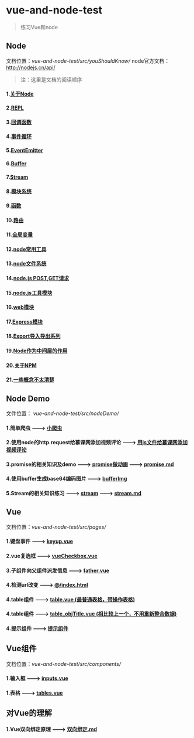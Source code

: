 # vue-and-node-test

> 练习Vue和node 

## Node
文档位置：*vue-and-node-test/src/youShouldKnow/*
node官方文档： http://nodejs.cn/api/

> 注：这里是文档的阅读顺序

#### 1.[关于Node](./src/youShouldKnow/aboutNode.md)
#### 2.[REPL](./src/youShouldKnow/nodeREPL.md)
#### 3.[回调函数](./src/youShouldKnow/node回调函数.md)
#### 4.[事件循环](./src/youShouldKnow/node事件循环.md)
#### 5.[EventEmitter](./src/youShouldKnow/nodeEventEmitter.md)
#### 6.[Buffer](./src/youShouldKnow/nodeBuffer.md)
#### 7.[Stream](./src/youShouldKnow/nodeStream.md)
#### 8.[模块系统](./src/youShouldKnow/nodeModule.md)
#### 9.[函数](./src/youShouldKnow/node函数.md)
#### 10.[路由](./src/youShouldKnow/node路由.md)
#### 11.[全局变量](./src/youShouldKnow/node全局变量.md)
#### 12.[node常用工具](./src/youShouldKnow/node常用工具.md)
#### 13.[node文件系统](./src/youShouldKnow/node文件系统.md)
#### 14.[node.js POST,GET请求](./src/youShouldKnow/处理请求.md)
#### 15.[node.js工具模块](./src/youShouldKnow/工具模块.md)
#### 16.[web模块](./src/youShouldKnow/web模块.md)
#### 17.[Express模块](./src/youwShouldKnow/nodeExpress.md)
#### 18.[Export导入导出系列](./src/youShouldKnow/Exports.md)
#### 19.[Node作为中间层的作用](./src/youShouldKnow/node作为中间层的作用.md)
#### 20.[关于NPM](./src/youShouldKnow/aboutNpm.md)
#### 21.[一些概念不太清楚](./src/youShouldKnow/一些概念不太清楚.md)



## Node Demo
文件位置： *vue-and-node-test/src/nodeDemo/*
#### 1.简单爬虫 ---> [小爬虫](./src/nodeDemo/小爬虫)
#### 2.使用node的http.request给慕课网添加视频评论 ---> [用js文件给慕课网添加视频评论](./src/nodeDemo/用js文件给慕课网添加视频评论)
#### 3.promise的相关知识及demo ---> [promise做动画](./src/nodeDemo/promise做动画) ---> [promise.md](./src/nodeDemo/promise做动画/promise.md)
#### 4.使用buffer生成base64编码图片 ---> [bufferImg](./src/nodeDemo/bufferImg)
#### 5.Stream的相关知识练习 ---> [stream](./src/nodeDemo/stream) ---> [stream.md](./src/nodeDemo/stream/stream.md)


## Vue
文档位置：*vue-and-node-test/src/pages/*

#### 1.键盘事件 ---> [keyup.vue](./src/pages/keyup.vue)
#### 2.vue复选框 ---> [vueCheckbox.vue](./src/pages/vueCheckbox.vue)
#### 3.子组件向父组件派发信息 ---> [father.vue](./src/pages/father.vue)
#### 4.检测url改变 ---> [@/index.html](./index.html)
#### 4.table组件 ---> [table.vue (最普通表格，带操作表格)](./src/pages/table.vue)
#### 4.table组件 ---> [table_objTitle.vue (相比较上一个，不用重新整合数据)](./src/pages/table_objTitle.vue)
#### 4.提示组件 ---> [提示组件](./src/pages/notice.vue)

## Vue组件
文档位置：*vue-and-node-test/src/components/*

#### 1.输入框 ---> [inputs.vue](./src/components/inputs.vue)
#### 1.表格 ---> [tables.vue](./src/components/tables.vue)


## 对Vue的理解
#### 1.Vue双向绑定原理 ---> [双向绑定.md](src/aboutVue/双向绑定原理/双向绑定.md)

